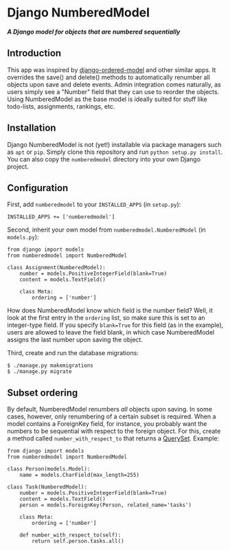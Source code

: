 # Django NumberedModel

***A Django model for objects that are numbered sequentially***

## Introduction

This app was inspired by [django-ordered-model](https://github.com/bfirsh/django-ordered-model) and other similar apps. It overrides the save() and delete() methods to automatically renumber all objects upon save and delete events. Admin integration comes naturally, as users simply see a "Number" field that they can use to reorder the objects. Using NumberedModel as the base model is ideally suited for stuff like todo-lists, assignments, rankings, etc.

## Installation

Django NumberedModel is not (yet!) installable via package managers such as `apt` or `pip`. Simply clone this repository and run `python setup.py install`. You can also copy the `numberedmodel` directory into your own Django project.

## Configuration

First, add `numberedmodel` to your `INSTALLED_APPS` (in `setup.py`):

    INSTALLED_APPS += ['numberedmodel']

Second, inherit your own model from `numberedmodel.NumberedModel` (in `models.py`):

    from django import models
    from numberedmodel import NumberedModel

    class Assignment(NumberedModel):
        number = models.PositiveIntegerField(blank=True)
        content = models.TextField()

        class Meta:
            ordering = ['number']

How does NumberedModel know which field is the number field? Well, it look at the first entry in the `ordering` list, so make sure this is set to an integer-type field. If you specify `blank=True` for this field (as in the example), users are allowed to leave the field blank, in which case NumberedModel assigns the last number upon saving the object.

Third, create and run the database migrations:

    $ ./manage.py makemigrations
    $ ./manage.py migrate

## Subset ordering

By default, NumberedModel renumbers *all* objects upon saving. In some cases, however, only renumbering of a certain subset is required. When a model contains a ForeignKey field, for instance, you probably want the numbers to be sequential with respect to the foreign object. For this, create a method called `number_with_respect_to` that returns a [QuerySet](https://docs.djangoproject.com/en/dev/ref/models/querysets/). Example:

    from django import models
    from numberedmodel import NumberedModel

    class Person(models.Model):
        name = models.CharField(max_length=255)

    class Task(NumberedModel):
        number = models.PositiveIntegerField(blank=True)
        content = models.TextField()
        person = models.ForeignKey(Person, related_name='tasks')

        class Meta:
            ordering = ['number']

        def number_with_respect_to(self):
            return self.person.tasks.all()
